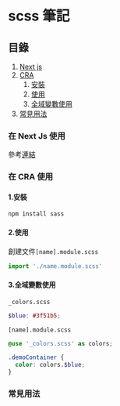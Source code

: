 # scss 筆記

## 目錄
1. [Next js](#在-Next-Js-使用)
2. [CRA](#在-CRA-使用)
   1. [安裝](#1安裝)
   2. [使用](#2使用)
   3. [全域變數使用](#3全域變數使用)
3. [常見用法](#常見用法)

### 在 Next Js 使用
參考[連結](https://github.com/areslin1201/note/blob/main/1.js_ts/next_js/README.blog_simple.md#%E4%BD%BF%E7%94%A8sassscss)

### 在 CRA 使用
#### 1.安裝
```shell
npm install sass
```

#### 2.使用
創建文件`[name].module.scss`
```js
import './name.module.scss'
```

#### 3.全域變數使用
`_colors.scss`
```scss
$blue: #3f51b5;
```

`[name].module.scss`
```scss
@use '_colors.scss' as colors;

.demoContainer {
  color: colors.$blue;
}
```

### 常見用法
